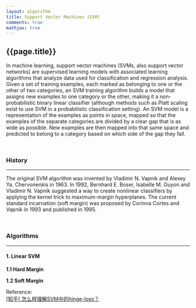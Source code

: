 ```yaml
---
layout: algorithm
title: Support Vector Machines (SVM)
comments: true
mathjax: true
---
```


## {{page.title}}

In machine learning, support vector machines (SVMs, also support vector networks) are supervised learning models with associated learning algorithms that analyze data used for classification and regression analysis. Given a set of training examples, each marked as belonging to one or the other of two categories, an SVM training algorithm builds a model that assigns new examples to one category or the other, making it a non-probabilistic binary linear classifier (although methods such as Platt scaling exist to use SVM in a probabilistic classification setting). An SVM model is a representation of the examples as points in space, mapped so that the examples of the separate categories are divided by a clear gap that is as wide as possible. New examples are then mapped into that same space and predicted to belong to a category based on which side of the gap they fall.

<br>

### History
---
The original SVM algorithm was invented by Vladimir N. Vapnik and Alexey Ya. Chervonenkis in 1963. In 1992, Bernhard E. Boser, Isabelle M. Guyon and Vladimir N. Vapnik suggested a way to create nonlinear classifiers by applying the kernel trick to maximum-margin hyperplanes. The current standard incarnation (soft margin) was proposed by Corinna Cortes and Vapnik in 1993 and published in 1995.

<br>

### Algorithms
---
#### 1. Linear SVM
**1.1 Hard Margin**

**1.2 Soft Margin**

Reference:<br>
[[知乎] 怎么样理解SVM中的hinge-loss？](https://www.zhihu.com/question/47746939/answer/107646176)

<br>




<br><br>
